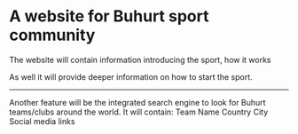 # A website for Buhurt sport community

The website will contain information introducing the sport, how it works

As well it will provide deeper information on how to start the sport.
___
Another feature will be the integrated search engine to look for Buhurt teams/clubs
around the world. It will contain:
                      Team Name
                      Country
                      City
                      Social media links
